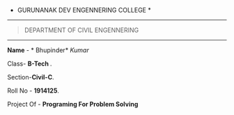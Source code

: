  * GURUNANAK DEV ENGENNERING COLLEGE *
- - - - - - - - 

> DEPARTMENT OF CIVIL ENGENNERING
- - - - - - - - 

**Name** - * Bhupinder* *Kumar*

Class-  <strong>B-Tech </strong>.

Section-<strong>Civil-C</strong>.

Roll No - <strong>1914125</strong>.

Project Of -  <strong>Programing For Problem Solving</strong>
